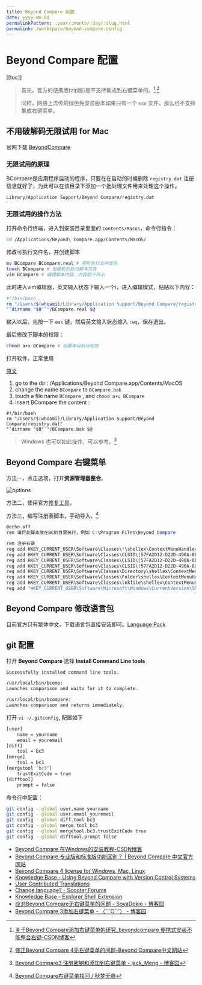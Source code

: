 ```yaml
---
title: Beyond Compare 配置
date: yyyy-mm-dd
permalinkPattern: :year/:month/:day/:slug.html
permalink: /workspace/beyond-compare-config
---
```


<!--
 * @Author       : yuqigong@outlook.com
 * @Date         : 2024-08-30 15:54:35
 * @LastEditors  : yuqigong@outlook.com
 * @LastEditTime : 2024-08-30 17:19:33
 *
-->

# Beyond Compare 配置

[[toc]]

> 首先，官方的便携版(zip版)是不支持集成到右键菜单的。[^1] [^2]
>
> 同样，网络上流传的绿色免安装版本如果只有一个 `exe` 文件，那么也不支持集成右键菜单。

## 不用破解码无限试用 for Mac

官网下载 [BeyondCompare](http://www.scootersoftware.com/download.php)

### 无限试用的原理

BCompare是应用程序启动的程序，只要在在启动的时候删除 `registry.dat` 注册信息就好了，为此可以在该目录下添加一个批处理文件用来处理这个操作。

```sh
Library/Application Support/Beyond Compare/registry.dat
```

### 无限试用的操作方法

打开命令行终端，进入到安装目录里面的 `Contents/Macos`，命令行指令：

```sh
cd /Applications/Beyond\ Compare.app/Contents/MacOS/
```

修改可执行文件名，并创建脚本

```sh
mv BCompare BCompare.real # 把可执行文件改名
touch BCompare # 创建新的启动脚本文件
vim BCompare # 编辑脚本内容，内容如下所示
```

此时进入vim编辑器，英文输入状态下输入一个i，进入编辑模式，粘贴以下内容：

```sh
#!/bin/bash
rm "/Users/$(whoami)/Library/Application Support/Beyond Compare/registry.dat"
"`dirname "$0"`"/BCompare.real $@
```

输入以后，先按一下 `esc` 键，然后英文输入状态输入 `:wq`，保存退出。

最后修改下脚本的权限：

```sh
chmod a+x BCompare # 给脚本可执行权限
```

打开软件，正常使用

[原文](https://gist.github.com/huqi/35f2a0792aef830898ca)

1. go to the dir : /Applications/Beyond Compare.app/Contents/MacOS
2. change the name `BCompare` to `BCompare.bak`
3. touch a file name `BCompare` , and `chmod a+u BCompare`
4. insert BCompare the content :

```shell
#!/bin/bash
rm "/Users/$(whoami)/Library/Application Support/Beyond Compare/registry.dat"
"`dirname "$0"`"/BCompare.bak $@
```

> Windows 也可以如此操作，可以参考。[^3]

## Beyond Compare 右键菜单

方法一，点击选项，打开**资源管理器整合**。

![options](@images\workspace\beyond-compare-config\image-20240830164838.png)

方法二，使用官方[修复工具](https://www.scootersoftware.com/BC4ShellExFix.zip)。

方法三，编写注册表脚本，手动导入。[^4]

```powershell
@echo off
rem 请将此脚本放在BC的目录执行，例如 C:\Program Files\Beyond Compare

rem 注册右键
reg add HKEY_CURRENT_USER\Software\Classes\*\shellex\ContextMenuHandlers\CirrusShellEx /ve /d "{57FA2D12-D22D-490A-805A-5CB48E84F12A}" /f
reg add HKEY_CURRENT_USER\Software\Classes\CLSID\{57FA2D12-D22D-490A-805A-5CB48E84F12A} /ve /d "CirrusShellEx" /f
reg add HKEY_CURRENT_USER\Software\Classes\CLSID\{57FA2D12-D22D-490A-805A-5CB48E84F12A}\InProcServer32 /ve /d "%~dp0BCShellEx64.dll" /f
reg add HKEY_CURRENT_USER\Software\Classes\CLSID\{57FA2D12-D22D-490A-805A-5CB48E84F12A}\InProcServer32 /v "ThreadingModel" /d "Apartment" /f
reg add HKEY_CURRENT_USER\Software\Classes\Directory\shellex\ContextMenuHandlers\CirrusShellEx /ve /d "{57FA2D12-D22D-490A-805A-5CB48E84F12A}" /f
reg add HKEY_CURRENT_USER\Software\Classes\Folder\shellex\ContextMenuHandlers\CirrusShellEx /ve /d "{57FA2D12-D22D-490A-805A-5CB48E84F12A}" /f
reg add HKEY_CURRENT_USER\Software\Classes\lnkfile\shellex\ContextMenuHandlers\CirrusShellEx /ve /d "{57FA2D12-D22D-490A-805A-5CB48E84F12A}" /f
reg add "HKEY_CURRENT_USER\Software\Microsoft\Windows\CurrentVersion\Shell Extensions\Approved" /v "{57FA2D12-D22D-490A-805A-5CB48E84F12A}" /t REG_SZ  /d "Beyond Compare 4 Shell Extension" /f
```

## Beyond Compare 修改语言包

目前官方只有繁体中文，下载语言包直接安装即可。[Language Pack](https://www.scootersoftware.com/download/user_translations)


## git 配置

打开 **Beyond Compare** 选择 **Install Command Line tools**

```sh
Successfully installed command line tools.

/usr/local/bin/bcomp:
Launches comparison and waits for it to complete.

/usr/local/bin/bcompare:
Launches comparison and returns immediately.
```

打开 `vi ~/.gitconfig`, 配置如下

```sh
[user]
    name = yourname
    email = youremail
[diff]
    tool = bc3
[merge]
    tool = bc3
[mergetool "bc3"]
    trustExitCode = true
[difftool]
    prompt = false

```

命令行中配置：

```sh
git config --global user.name yourname
git config --global user.email youremail
git config --global diff.tool bc3
git config --global merge.tool bc3
git config --global mergetool.bc3.trustExitCode true
git config --global difftool.prompt false
```

- [Beyond Compare 在Windows的安装教程-CSDN博客](https://blog.csdn.net/m0_56182552/article/details/139259442)
- [Beyond Compare 专业版和标准版功能区别？ | Beyond Compare 中文官方网站](https://www.beyondcomparepro.com/blog/314)
- [Beyond Compare 4 license for Windows, Mac, Linux](https://gist.github.com/rise-worlds/5a5917780663aada8028f96b15057a67)
- [Knowledge Base - Using Beyond Compare with Version Control Systems](https://www.scootersoftware.com/kb/vcs)
- [User Contributed Translations](https://www.scootersoftware.com/download/user_translations)
- [Change language? - Scooter Forums](https://forum.scootersoftware.com/forum/beyond-compare-4-discussion/general/85618-change-language)
- [Knowledge Base - Explorer Shell Extension](https://www.scootersoftware.com/kb/shellex)
- [应对Beyond Compare无右键菜单的问题 - SoyaDokio - 博客园](https://www.cnblogs.com/soyadokio/p/15292505.html)
- [Beyond Compare 3添加右键菜单 - （︶O︶） - 博客园](https://www.cnblogs.com/hwli/p/10056723.html)

[^1]: [关于Beyond Compare添加右键菜单的研究_beyondcompare 便携式安装不能整合右键-CSDN博客](https://blog.csdn.net/MrTsai_cpp/article/details/88616129)
[^2]: [修正Beyond Compare 4无右键菜单的问题-Beyond Compare中文网站](https://www.beyondcompare.cc/jiqiao/bc-wyjcdwd.html)
[^3]: [Beyond Compare3 注册密钥和添加到右键菜单 - jack_Meng - 博客园](https://www.cnblogs.com/mq0036/p/3902249.html)
[^4]: [Beyond Compare右键菜单找回 / 秋梦无痕](https://blog.sinzy.net/@ifyr/entry/23610)

